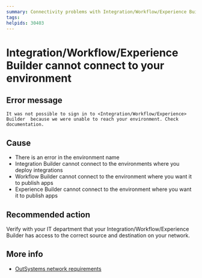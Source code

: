 ```yaml
---
summary: Connectivity problems with Integration/Workflow/Experience Builder
tags:
helpids: 30403
---
```


# Integration/Workflow/Experience Builder cannot connect to your environment


## Error message

`It was not possible to sign in to <Integration/Workflow/Experience> Builder  because we were unable to reach your environment. Check documentation.`

## Cause

* There is an error in the environment name
* Integration Builder cannot connect to the environments where you deploy integrations
* Workflow Builder cannot connect to the environment where you want it to publish apps 
* Experience Builder cannot connect to the environment where you want it to publish apps


## Recommended action

Verify with your IT department that your Integration/Workflow/Experience Builder has access to the correct source and destination on your network.

## More info
* [OutSystems network requirements](https://success.outsystems.com/Documentation/11/Setting_Up_OutSystems/OutSystems_network_requirements)

